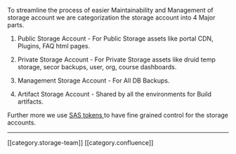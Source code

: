 To streamline the process of easier Maintainability and Management of storage account we are categorization the storage account into 4 Major parts.


1. Public Storage Account - For Public Storage assets like portal CDN, Plugins, FAQ html pages.


1. Private Storage Account - For Private Storage assets like druid temp storage, secor backups, user, org, course dashboards.


1. Management Storage Account - For All DB Backups.


1. Artifact Storage Account - Shared by all the environments for Build artifacts.



Further more we use [SAS tokens ](https://project-sunbird.atlassian.net/wiki/spaces/DevOps/pages/1133019396)to have fine grained control for the storage accounts.



*****

[[category.storage-team]] 
[[category.confluence]] 
